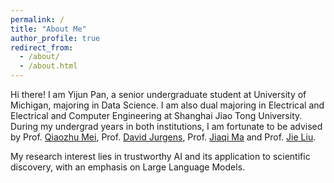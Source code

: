 ```yaml
---
permalink: /
title: "About Me"
author_profile: true
redirect_from: 
  - /about/
  - /about.html
---
```


Hi there! I am Yijun Pan, a senior undergraduate student at University of Michigan, majoring in Data Science. I am also dual majoring in Electrical and Electrical and Computer Engineering at Shanghai Jiao Tong University. During my undergrad years in both institutions, I am fortunate to be advised by Prof. [Qiaozhu Mei](https://www.si.umich.edu/people/qiaozhu-mei), Prof. [David Jurgens](https://jurgens.people.si.umich.edu/), Prof. [Jiaqi Ma](https://jiaqima.github.io/about/) and Prof. [Jie Liu](https://jieliu6.github.io/).

My research interest lies in trustworthy AI and its application to scientific discovery, with an emphasis on Large Language Models.
